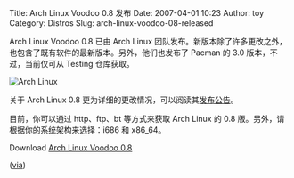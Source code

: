Title: Arch Linux Voodoo 0.8 发布
Date: 2007-04-01 10:23
Author: toy
Category: Distros
Slug: arch-linux-voodoo-08-released

Arch Linux Voodoo 0.8 已由 Arch Linux
团队发布。新版本除了许多更改之外，也包含了既有软件的最新版本。另外，他们也发布了
Pacman 的 3.0 版本，不过，当前仅可从 Testing 仓库获取。

![Arch Linux](http://i.linuxtoy.org/i/2007/04/archlinux.png)

关于 Arch Linux 0.8
更为详细的更改情况，可以阅读其[发布公告](http://www.archlinux.org/news/305/)。

目前，你可以通过 http、ftp、bt 等方式来获取 Arch Linux 的 0.8
版。另外，请根据你的系统架构来选择：i686 和 x86\_64。

Download [Arch Linux Voodoo 0.8](http://www.archlinux.org/download/)

([via](http://osnews.com/story.php/17597/Arch-Linux-Voodoo-0.8-Released/))
